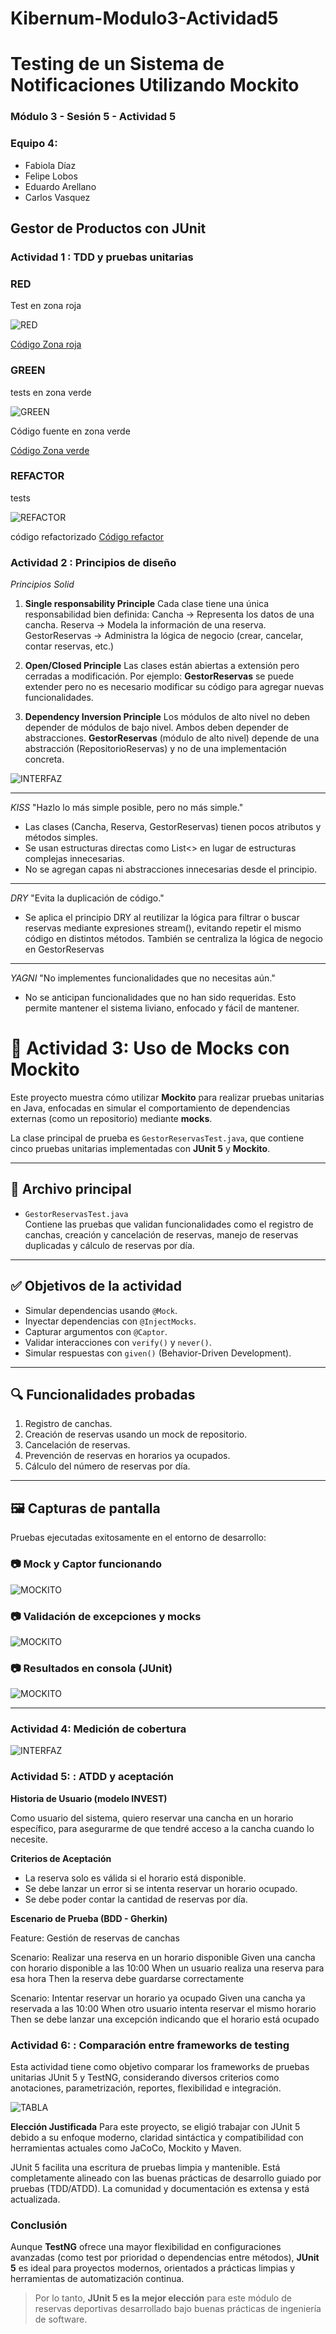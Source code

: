 # Kibernum-Modulo3-Actividad5

# Testing de un Sistema de Notificaciones Utilizando Mockito

### Módulo 3 - Sesión 5 - Actividad 5

### Equipo 4: 
- Fabiola Díaz
- Felipe Lobos
- Eduardo Arellano
- Carlos Vasquez

## Gestor de Productos con JUnit 

### Actividad 1 : TDD y pruebas unitarias
### RED
Test en zona roja

![RED](img/RED.png)


[Código Zona roja](./src/test/java/cl/kibernumacademy/GestorReservasTestRed.md)

### GREEN
tests en zona verde

![GREEN](img/GREEN.png)

Código fuente en zona verde

[Código Zona verde](./src/main/java/cl/kibernumacademy/servicio/GestorReservasGreen.md)


### REFACTOR
tests

![REFACTOR](img/REFACTOR.png)

código refactorizado
[Código refactor](./src/main/java/cl/kibernumacademy/servicio/GestorReservasRefactor.md)


### Actividad 2 : Principios de diseño
*Principios Solid*
1. **Single responsability Principle**
Cada clase tiene una única responsabilidad bien definida:
Cancha → Representa los datos de una cancha.
Reserva → Modela la información de una reserva.
GestorReservas → Administra la lógica de negocio (crear, cancelar, contar reservas, etc.)

2. **Open/Closed Principle**
Las clases están abiertas a extensión pero cerradas a modificación.
Por ejemplo: **GestorReservas** se puede extender  pero no es necesario modificar su código para agregar nuevas funcionalidades.

3. **Dependency Inversion Principle**
Los módulos de alto nivel no deben depender de módulos de bajo nivel. Ambos deben depender de abstracciones.
**GestorReservas** (módulo de alto nivel) depende de una abstracción (RepositorioReservas) y no de una implementación concreta.

![INTERFAZ](img/INTERFACE.png)

_________________________________________________________

*KISS*
"Hazlo lo más simple posible, pero no más simple."
- Las clases (Cancha, Reserva, GestorReservas) tienen pocos atributos y métodos simples.
- Se usan estructuras directas como List<> en lugar de estructuras complejas innecesarias.
- No se agregan capas ni abstracciones innecesarias desde el principio.

__________________________________________________________

*DRY*
"Evita la duplicación de código."
- Se aplica el principio DRY al reutilizar la lógica para filtrar o buscar reservas mediante expresiones stream(), evitando repetir el mismo código en distintos métodos. También se centraliza la lógica de negocio en GestorReservas

__________________________________________________________

*YAGNI*
"No implementes funcionalidades que no necesitas aún."
- No se anticipan funcionalidades que no han sido requeridas. Esto permite mantener el sistema liviano, enfocado y fácil de mantener.




# 🧪 Actividad 3: Uso de Mocks con Mockito

Este proyecto muestra cómo utilizar **Mockito** para realizar pruebas unitarias en Java, enfocadas en simular el comportamiento de dependencias externas (como un repositorio) mediante **mocks**. 

La clase principal de prueba es `GestorReservasTest.java`, que contiene cinco pruebas unitarias implementadas con **JUnit 5** y **Mockito**.

---

## 📁 Archivo principal

- `GestorReservasTest.java`  
Contiene las pruebas que validan funcionalidades como el registro de canchas, creación y cancelación de reservas, manejo de reservas duplicadas y cálculo de reservas por día.

---

## ✅ Objetivos de la actividad

- Simular dependencias usando `@Mock`.
- Inyectar dependencias con `@InjectMocks`.
- Capturar argumentos con `@Captor`.
- Validar interacciones con `verify()` y `never()`.
- Simular respuestas con `given()` (Behavior-Driven Development).

---

## 🔍 Funcionalidades probadas

1. Registro de canchas.
2. Creación de reservas usando un mock de repositorio.
3. Cancelación de reservas.
4. Prevención de reservas en horarios ya ocupados.
5. Cálculo del número de reservas por día.

---

## 🖼️ Capturas de pantalla

Pruebas ejecutadas exitosamente en el entorno de desarrollo:

### 📷 Mock y Captor funcionando
![MOCKITO](img/MOCKITO1.png)

### 📷 Validación de excepciones y mocks
![MOCKITO](img/MOCKITO2.png)

### 📷 Resultados en consola (JUnit)
![MOCKITO](img/MOCKITO3.png)

---


### Actividad 4: Medición de cobertura

![INTERFAZ](img/jacoco.png)

### Actividad 5: : ATDD y aceptación

**Historia de Usuario (modelo INVEST)**

Como usuario del sistema,
quiero reservar una cancha en un horario específico,
para asegurarme de que tendré acceso a la cancha cuando lo necesite.

**Criterios de Aceptación**

- La reserva solo es válida si el horario está disponible.
- Se debe lanzar un error si se intenta reservar un horario ocupado.
- Se debe poder contar la cantidad de reservas por día.

**Escenario de Prueba (BDD - Gherkin)**

Feature: Gestión de reservas de canchas

  Scenario: Realizar una reserva en un horario disponible
    Given una cancha con horario disponible a las 10:00
    When un usuario realiza una reserva para esa hora
    Then la reserva debe guardarse correctamente

  Scenario: Intentar reservar un horario ya ocupado
    Given una cancha ya reservada a las 10:00
    When otro usuario intenta reservar el mismo horario
    Then se debe lanzar una excepción indicando que el horario está ocupado


### Actividad 6: : Comparación entre frameworks de testing
Esta actividad tiene como objetivo comparar los frameworks de pruebas unitarias JUnit 5 y TestNG, considerando diversos criterios como anotaciones, parametrización, reportes, flexibilidad e integración.

![TABLA](img/TABLAS.png)

**Elección Justificada**
Para este proyecto, se eligió trabajar con JUnit 5 debido a su enfoque moderno, claridad sintáctica y compatibilidad con herramientas actuales como JaCoCo, Mockito y Maven.

JUnit 5 facilita una escritura de pruebas limpia y mantenible.
Está completamente alineado con las buenas prácticas de desarrollo guiado por pruebas (TDD/ATDD).
La comunidad y documentación es extensa y está actualizada.

### Conclusión

Aunque **TestNG** ofrece una mayor flexibilidad en configuraciones avanzadas (como test por prioridad o dependencias entre métodos), **JUnit 5** es ideal para proyectos modernos, orientados a prácticas limpias y herramientas de automatización continua.

> Por lo tanto, **JUnit 5 es la mejor elección** para este módulo de reservas deportivas desarrollado bajo buenas prácticas de ingeniería de software.











